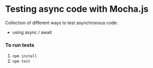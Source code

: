 # Testing async code with Mocha.js

Collection of different ways to test asynchronous code:
 - using async / await 

### To run tests

1. `npm install`
2. `npm test`
